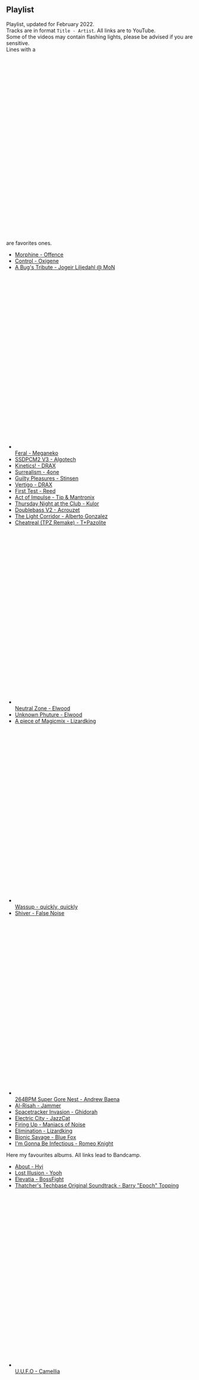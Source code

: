 ## Playlist

Playlist, updated for February 2022.  
Tracks are in format `Title - Artist`. All links are to YouTube.  
Some of the videos may contain flashing lights, please be advised if you are sensitive.  
Lines with a <svg class="svg-icon" viewBox="0 0 20 20"><path fill="none" d="M13.22,2.984c-1.125,0-2.504,0.377-3.53,1.182C8.756,3.441,7.502,2.984,6.28,2.984c-2.6,0-4.714,2.116-4.714,4.716c0,0.32,0.032,0.644,0.098,0.96c0.799,4.202,6.781,7.792,7.46,8.188c0.193,0.111,0.41,0.168,0.627,0.168c0.187,0,0.376-0.041,0.55-0.127c0.011-0.006,1.349-0.689,2.91-1.865c0.021-0.016,0.043-0.031,0.061-0.043c0.021-0.016,0.045-0.033,0.064-0.053c3.012-2.309,4.6-4.805,4.6-7.229C17.935,5.1,15.819,2.984,13.22,2.984z M12.544,13.966c-0.004,0.004-0.018,0.014-0.021,0.018s-0.018,0.012-0.023,0.016c-1.423,1.076-2.674,1.734-2.749,1.771c0,0-6.146-3.576-6.866-7.363C2.837,8.178,2.811,7.942,2.811,7.7c0-1.917,1.554-3.47,3.469-3.47c1.302,0,2.836,0.736,3.431,1.794c0.577-1.121,2.161-1.794,3.509-1.794c1.914,0,3.469,1.553,3.469,3.47C16.688,10.249,14.474,12.495,12.544,13.966z"></path></svg> are favorites ones.

 - [Morphine - Offence](https://youtu.be/6yeKDhUDgcI)
 - [Control - Oxigene](https://youtu.be/7VEhwRibG6E)
 - [A Bug's Tribute - Jogeir Liljedahl @ MoN](https://youtu.be/dy6T2_LMPow)
 - <svg class="svg-icon" viewBox="0 0 20 20"><path fill="none" d="M13.22,2.984c-1.125,0-2.504,0.377-3.53,1.182C8.756,3.441,7.502,2.984,6.28,2.984c-2.6,0-4.714,2.116-4.714,4.716c0,0.32,0.032,0.644,0.098,0.96c0.799,4.202,6.781,7.792,7.46,8.188c0.193,0.111,0.41,0.168,0.627,0.168c0.187,0,0.376-0.041,0.55-0.127c0.011-0.006,1.349-0.689,2.91-1.865c0.021-0.016,0.043-0.031,0.061-0.043c0.021-0.016,0.045-0.033,0.064-0.053c3.012-2.309,4.6-4.805,4.6-7.229C17.935,5.1,15.819,2.984,13.22,2.984z M12.544,13.966c-0.004,0.004-0.018,0.014-0.021,0.018s-0.018,0.012-0.023,0.016c-1.423,1.076-2.674,1.734-2.749,1.771c0,0-6.146-3.576-6.866-7.363C2.837,8.178,2.811,7.942,2.811,7.7c0-1.917,1.554-3.47,3.469-3.47c1.302,0,2.836,0.736,3.431,1.794c0.577-1.121,2.161-1.794,3.509-1.794c1.914,0,3.469,1.553,3.469,3.47C16.688,10.249,14.474,12.495,12.544,13.966z"></path></svg> [Feral - Meganeko](https://youtu.be/VBqk62Yskzo)
 - [SSDPCM2 V3 - Algotech](https://youtu.be/RtJWCG_tsII)
 - [Kinetics! - DRAX](https://youtu.be/Rgv5Ja1iBXI)
 - [Surrealism - 4one](https://youtu.be/sDqSpOoBRh4)
 - [Guilty Pleasures - Stinsen](https://youtu.be/9y3Za_HcgEI)
 - [Vertigo - DRAX](https://youtu.be/vRli0CMRCTg)
 - [First Test - Reed](https://youtu.be/0BYXNZXxi5c)
 - [Act of Impulse - Tip & Mantronix](https://youtu.be/XIyD65BLgcI)
 - [Thursday Night at the Club - Kulor](https://youtu.be/IUr7Y-SbA98)
 - [Doublebass V2 - Acrouzet](https://youtu.be/9Y71FkY5reA)
 - [The Light Corridor - Alberto Gonzalez](https://youtu.be/md-jFD7Vma8)
 - [Cheatreal (TPZ Remake) - T+Pazolite](https://youtu.be/3hPfbnCSp3s)
 - <svg class="svg-icon" viewBox="0 0 20 20"><path fill="none" d="M13.22,2.984c-1.125,0-2.504,0.377-3.53,1.182C8.756,3.441,7.502,2.984,6.28,2.984c-2.6,0-4.714,2.116-4.714,4.716c0,0.32,0.032,0.644,0.098,0.96c0.799,4.202,6.781,7.792,7.46,8.188c0.193,0.111,0.41,0.168,0.627,0.168c0.187,0,0.376-0.041,0.55-0.127c0.011-0.006,1.349-0.689,2.91-1.865c0.021-0.016,0.043-0.031,0.061-0.043c0.021-0.016,0.045-0.033,0.064-0.053c3.012-2.309,4.6-4.805,4.6-7.229C17.935,5.1,15.819,2.984,13.22,2.984z M12.544,13.966c-0.004,0.004-0.018,0.014-0.021,0.018s-0.018,0.012-0.023,0.016c-1.423,1.076-2.674,1.734-2.749,1.771c0,0-6.146-3.576-6.866-7.363C2.837,8.178,2.811,7.942,2.811,7.7c0-1.917,1.554-3.47,3.469-3.47c1.302,0,2.836,0.736,3.431,1.794c0.577-1.121,2.161-1.794,3.509-1.794c1.914,0,3.469,1.553,3.469,3.47C16.688,10.249,14.474,12.495,12.544,13.966z"></path></svg> [Neutral Zone - Elwood](https://youtu.be/nLI7jrlvvDc)
 - [Unknown Phuture - Elwood](https://youtu.be/RsEXPQnRAfI)
 - [A piece of Magicmix - Lizardking](https://youtu.be/R9yLJoD2hz8)
 - <svg class="svg-icon" viewBox="0 0 20 20"><path fill="none" d="M13.22,2.984c-1.125,0-2.504,0.377-3.53,1.182C8.756,3.441,7.502,2.984,6.28,2.984c-2.6,0-4.714,2.116-4.714,4.716c0,0.32,0.032,0.644,0.098,0.96c0.799,4.202,6.781,7.792,7.46,8.188c0.193,0.111,0.41,0.168,0.627,0.168c0.187,0,0.376-0.041,0.55-0.127c0.011-0.006,1.349-0.689,2.91-1.865c0.021-0.016,0.043-0.031,0.061-0.043c0.021-0.016,0.045-0.033,0.064-0.053c3.012-2.309,4.6-4.805,4.6-7.229C17.935,5.1,15.819,2.984,13.22,2.984z M12.544,13.966c-0.004,0.004-0.018,0.014-0.021,0.018s-0.018,0.012-0.023,0.016c-1.423,1.076-2.674,1.734-2.749,1.771c0,0-6.146-3.576-6.866-7.363C2.837,8.178,2.811,7.942,2.811,7.7c0-1.917,1.554-3.47,3.469-3.47c1.302,0,2.836,0.736,3.431,1.794c0.577-1.121,2.161-1.794,3.509-1.794c1.914,0,3.469,1.553,3.469,3.47C16.688,10.249,14.474,12.495,12.544,13.966z"></path></svg> [Wassup - quickly, quickly](https://youtu.be/9MtuKL53bvg) 
 - [Shiver - False Noise](https://youtu.be/LD7cQX41Xls)
 - <svg class="svg-icon" viewBox="0 0 20 20"><path fill="none" d="M13.22,2.984c-1.125,0-2.504,0.377-3.53,1.182C8.756,3.441,7.502,2.984,6.28,2.984c-2.6,0-4.714,2.116-4.714,4.716c0,0.32,0.032,0.644,0.098,0.96c0.799,4.202,6.781,7.792,7.46,8.188c0.193,0.111,0.41,0.168,0.627,0.168c0.187,0,0.376-0.041,0.55-0.127c0.011-0.006,1.349-0.689,2.91-1.865c0.021-0.016,0.043-0.031,0.061-0.043c0.021-0.016,0.045-0.033,0.064-0.053c3.012-2.309,4.6-4.805,4.6-7.229C17.935,5.1,15.819,2.984,13.22,2.984z M12.544,13.966c-0.004,0.004-0.018,0.014-0.021,0.018s-0.018,0.012-0.023,0.016c-1.423,1.076-2.674,1.734-2.749,1.771c0,0-6.146-3.576-6.866-7.363C2.837,8.178,2.811,7.942,2.811,7.7c0-1.917,1.554-3.47,3.469-3.47c1.302,0,2.836,0.736,3.431,1.794c0.577-1.121,2.161-1.794,3.509-1.794c1.914,0,3.469,1.553,3.469,3.47C16.688,10.249,14.474,12.495,12.544,13.966z"></path></svg> [264BPM Super Gore Nest - Andrew Baena](https://youtu.be/Is7W5m_ug7E)
 - [Al-Risah - Jammer](https://youtu.be/OPizgLXuHG8)
 - [Spacetracker Invasion - Ghidorah](https://youtu.be/SELHXDtg0aY)
 - [Electric City - JazzCat](https://youtu.be/Nr2SD-mFRps)
 - [Firing Up - Maniacs of Noise](https://youtu.be/KJEV6PhQEmk)
 - [Elimination - Lizardking](https://youtu.be/J612hD4tcqI)
 - [Bionic Savage - Blue Fox](https://youtu.be/NRrLa3LOaow)
 - [I'm Gonna Be Infectious - Romeo Knight](https://youtu.be/Xz0h4S3Jn-I)


Here my favourites albums. All links lead to Bandcamp.

 - [About - Hyi](https://halleylabs.com/album/about)
 - [Lost Illusion - Yooh](https://yoohsic-roomz.bandcamp.com/track/lost-illusion)
 - [Elevatia - BossFight](https://bossfightmusic.bandcamp.com/track/elevatia)
 - [Thatcher's Techbase Original Soundtrack - Barry "Epoch" Topping](https://nostoppingepoch.bandcamp.com/album/thatchers-techbase-original-soundtrack)
 - <svg class="svg-icon" viewBox="0 0 20 20"><path fill="none" d="M13.22,2.984c-1.125,0-2.504,0.377-3.53,1.182C8.756,3.441,7.502,2.984,6.28,2.984c-2.6,0-4.714,2.116-4.714,4.716c0,0.32,0.032,0.644,0.098,0.96c0.799,4.202,6.781,7.792,7.46,8.188c0.193,0.111,0.41,0.168,0.627,0.168c0.187,0,0.376-0.041,0.55-0.127c0.011-0.006,1.349-0.689,2.91-1.865c0.021-0.016,0.043-0.031,0.061-0.043c0.021-0.016,0.045-0.033,0.064-0.053c3.012-2.309,4.6-4.805,4.6-7.229C17.935,5.1,15.819,2.984,13.22,2.984z M12.544,13.966c-0.004,0.004-0.018,0.014-0.021,0.018s-0.018,0.012-0.023,0.016c-1.423,1.076-2.674,1.734-2.749,1.771c0,0-6.146-3.576-6.866-7.363C2.837,8.178,2.811,7.942,2.811,7.7c0-1.917,1.554-3.47,3.469-3.47c1.302,0,2.836,0.736,3.431,1.794c0.577-1.121,2.161-1.794,3.509-1.794c1.914,0,3.469,1.553,3.469,3.47C16.688,10.249,14.474,12.495,12.544,13.966z"></path></svg> [U.U.F.O - Camellia](https://cametek.bandcamp.com/album/u-u-f-o)
 - <svg class="svg-icon" viewBox="0 0 20 20"><path fill="none" d="M13.22,2.984c-1.125,0-2.504,0.377-3.53,1.182C8.756,3.441,7.502,2.984,6.28,2.984c-2.6,0-4.714,2.116-4.714,4.716c0,0.32,0.032,0.644,0.098,0.96c0.799,4.202,6.781,7.792,7.46,8.188c0.193,0.111,0.41,0.168,0.627,0.168c0.187,0,0.376-0.041,0.55-0.127c0.011-0.006,1.349-0.689,2.91-1.865c0.021-0.016,0.043-0.031,0.061-0.043c0.021-0.016,0.045-0.033,0.064-0.053c3.012-2.309,4.6-4.805,4.6-7.229C17.935,5.1,15.819,2.984,13.22,2.984z M12.544,13.966c-0.004,0.004-0.018,0.014-0.021,0.018s-0.018,0.012-0.023,0.016c-1.423,1.076-2.674,1.734-2.749,1.771c0,0-6.146-3.576-6.866-7.363C2.837,8.178,2.811,7.942,2.811,7.7c0-1.917,1.554-3.47,3.469-3.47c1.302,0,2.836,0.736,3.431,1.794c0.577-1.121,2.161-1.794,3.509-1.794c1.914,0,3.469,1.553,3.469,3.47C16.688,10.249,14.474,12.495,12.544,13.966z"></path></svg> [Eclipse - Meganeko](https://meganeko.bandcamp.com/album/eclipse)
 - [Spectra - Chipzel](https://chipzel.co.uk/album/spectra)
 - [Parallel Processing - Danimal Cannon & Zef](https://danimalcannon.bandcamp.com/album/parallel-processing)
 - <svg class="svg-icon" viewBox="0 0 20 20"><path fill="none" d="M13.22,2.984c-1.125,0-2.504,0.377-3.53,1.182C8.756,3.441,7.502,2.984,6.28,2.984c-2.6,0-4.714,2.116-4.714,4.716c0,0.32,0.032,0.644,0.098,0.96c0.799,4.202,6.781,7.792,7.46,8.188c0.193,0.111,0.41,0.168,0.627,0.168c0.187,0,0.376-0.041,0.55-0.127c0.011-0.006,1.349-0.689,2.91-1.865c0.021-0.016,0.043-0.031,0.061-0.043c0.021-0.016,0.045-0.033,0.064-0.053c3.012-2.309,4.6-4.805,4.6-7.229C17.935,5.1,15.819,2.984,13.22,2.984z M12.544,13.966c-0.004,0.004-0.018,0.014-0.021,0.018s-0.018,0.012-0.023,0.016c-1.423,1.076-2.674,1.734-2.749,1.771c0,0-6.146-3.576-6.866-7.363C2.837,8.178,2.811,7.942,2.811,7.7c0-1.917,1.554-3.47,3.469-3.47c1.302,0,2.836,0.736,3.431,1.794c0.577-1.121,2.161-1.794,3.509-1.794c1.914,0,3.469,1.553,3.469,3.47C16.688,10.249,14.474,12.495,12.544,13.966z"></path></svg> [Exit Plan - Fearofdark](https://fearofdark.bandcamp.com/album/exit-plan)
